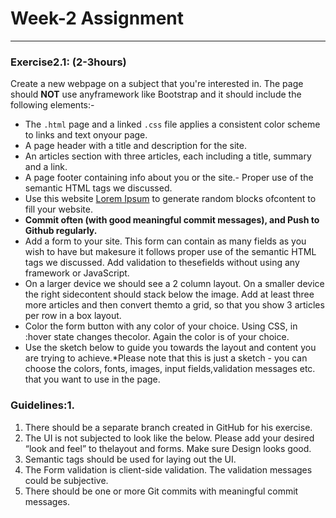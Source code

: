 # Week-2 Assignment
---
### Exercise2.1: (2-3hours)
Create a new webpage on a subject that you're interested in. The page should **NOT** use anyframework like Bootstrap and it should include the following elements:-
- The `.html` page and a linked `.css` file applies a consistent color scheme to links and text onyour page.
- A page header with a title and description for the site.
- An articles section with three articles, each including a title, summary and a link. 
- A page footer containing info about you or the site.- Proper use of the semantic HTML tags we discussed.
- Use this website [Lorem Ipsum](http://www.lipsum.com/) to generate random blocks ofcontent to fill your website.
- **Commit often (with good meaningful commit messages), and Push to Github regularly.**
-  Add a form to your site. This form can contain as many fields as you wish to have but makesure it follows proper use of the semantic HTML tags we discussed.  Add validation to thesefields without using any framework or JavaScript.
- On a larger device we should see a 2 column layout. On a smaller device the right sidecontent should stack below the image.  Add at least three more articles and then convert themto a grid, so that you show 3 articles per row in a box layout.
- Color the form button with any color of your choice. Using CSS, in :hover state changes thecolor. Again the color is of your choice.
- Use the sketch below to guide you towards the layout and content you are trying to achieve.*Please note that this is just a sketch - you can choose the colors, fonts, images, input fields,validation messages etc. that you want to use in the page.

### Guidelines:1.
1. There should be a separate branch created in GitHub for his exercise.
2. The UI is not subjected to look like the below. Please add your desired “look and feel” to thelayout and forms. Make sure Design looks good.
3. Semantic tags should be used for laying out the UI.
4. The Form validation is client-side validation. The validation messages could be subjective.
5. There should be one or more Git commits with meaningful commit messages.

